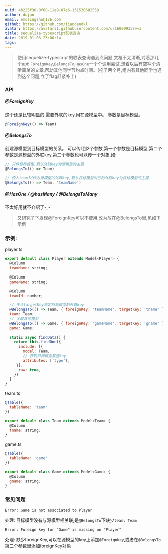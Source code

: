 ```yaml
---
uuid: 4b225f30-0f68-11e9-87e6-131530682559
author: dujun
email: emolingzhu@126.com
github: https://github.com/jiandandkl
avatar: https://avatars1.githubusercontent.com/u/16009933?v=3
title: sequelize-typescript联表查询
date: 2019-01-03 23:00:14
tags:
---
```


> 使用sequelize-typescript的联表查询遇到点问题,文档不太清晰,对着那几个api: ```ForeignKey```,```BelongsTo```,```HasOne```一个个调用尝试,想着以后有空写个清晰简单的文章,帮助其他同学节约点时间。(拖了两个月,组内有其他同学也遇到这个问题,立了flag赶紧补上)

### API

##### @ForeignKey
这个还是比较明显的,需要外联的key,用在源模型中。
参数是目标模型。

```javascript
@ForeignKey(() => Team)
```

##### @BelongsTo
创建源模型到目标模型的关系。
可以传1到2个参数,第一个参数是目标模型,第二个参数是源模型的外联key,第二个参数也可以传一个对象,如:

```javascript
// 只传目标模型,默认外联key为源模型的主键
@BelongsTo(() => Team)

// 传入teamId作为源模型的外联key,默认目标模型对应的外联key为目标模型的主键
@BelongsTo(() => Team, 'teamName')
```

##### @HasOne / @hasMany / @BelongsToMany

不太好用就不介绍了-_-


>又研究了下发现@ForeignKey可以不使用,改为放在@BelongsTo里,见如下示例

### 示例:

player.ts

```javascript
export default class Player extends Model<Player> {
  @Column
  teamName: string;

  @Column
  gameName: string;

  @Column
  teamId: number;

  // 传入targetKey指定目标模型的外联key
  @BelongsTo(() => Team, { foreignKey: 'teamName', targetKey: 'tname' })
  team: Team;
  // 关联其他模型
  @BelongsTo(() => Game, { foreignKey: 'gameName', targetKey: 'gname' })
  game: Game;
  
  static async findData() {
    return this.findOne({
      include: [{
        model: Team,
        // 获取目标模型某些key
        attributes: ['type'],
     }],
      raw: true,
    })
  }
}
```

team.ts

```javascript
@Table({
  tableName: 'team'
})

export default class Team extends Model<Team> {
  @Column
  tname: string;
}
```

game.ts

```javascript
@Table({
  tableName: 'game'
})

export default class Game extends Model<Game> {
  @Column
  gname: string;
}
```

### 常见问题

``` 
Error: Game is not associated to Player 
``` 
处理: 目标模型没有与源模型相关联,是```@BelongsTo```下缺少```team: Team```

```
Error: Foreign key for "Game" is missing on "Player"
```
处理: 缺少foreignKey,可以在源模型的key上添加```@ForeignKey```,或者在```@BelongsTo```第二个参数里添加foreignKey对象